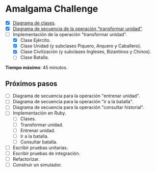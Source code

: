 # Amalgama Challenge

- [X] [Diagrama de clases](1-diagrama_de_clases.md).
- [X] [Diagrama de secuencia de la operación "transformar unidad"](2-transformar_unidad.md).
- [ ] Implementación de la operación "transformar unidad".
  - [X] Clase Ejército.
  - [x] Clase Unidad (y subclases Piquero, Arquero y Caballero).
  - [X] Clase Civilización (y subclases Ingleses, Bizantinos y Chinos).
  - [ ] Clase Batalla.

**Tiempo máximo**: 45 minutos.

## Próximos pasos

- [ ] Diagrama de secuencia para la operación "entrenar unidad".
- [ ] Diagrama de secuencia para la operación "ir a la batalla".
- [ ] Diagrama de secuencia para la operación "consultar historial".
- [ ] Implementación en Ruby.
  - [ ] Clases.
  - [ ] Transformar unidad.
  - [ ] Entrenar unidad.
  - [ ] Ir a la batalla.
  - [ ] Consultar batalla.
- [ ] Escribir pruebas unitarias.
- [ ] Escribir pruebas de integración.
- [ ] Refactorizar.
- [ ] Construir un simulador.